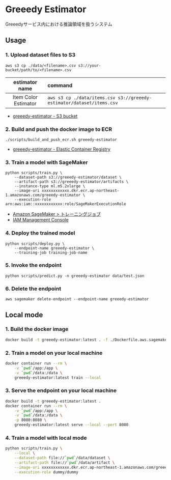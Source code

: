 # Greeedy Estimator

Greeedyサービス内における推論領域を扱うシステム

## Usage
### 1. Upload dataset files to S3

```shell
aws s3 cp ./data/<filename>.csv s3://your-bucket/path/to/<filename>.csv
```

| estimator name | command |
|:-------:|:--------|
| Item Color Estimator | `aws s3 cp ./data/items.csv s3://greeedy-estimator/dataset/items.csv` |

 - [greeedy-estimator - S3 bucket](https://s3.console.aws.amazon.com/s3/buckets/greeedy-estimator?region=ap-northeast-1&tab=objects)

### 2. Build and push the docker image to ECR

```shell
./scripts/build_and_push_ecr.sh greeedy-estimator
```

 - [greeedy-estimator - Elastic Container Registry](https://ap-northeast-1.console.aws.amazon.com/ecr/repositories/private/684886458640/greeedy-estimator?region=ap-northeast-1)

### 3. Train a model with SageMaker

```shell
python scripts/train.py \
    --dataset-path s3://greeedy-estimator/dataset \
    --artifact-path s3://greeedy-estimator/artifacts \
    --instance-type ml.m5.2xlarge \
    --image-uri xxxxxxxxxxxx.dkr.ecr.ap-northeast-1.amazonaws.com/greeedy-estimator \
    --execution-role arn:aws:iam::xxxxxxxxxxxx:role/SageMakerExecutionRole
```

 - [Amazon SageMaker > トレーニングジョブ](https://ap-northeast-1.console.aws.amazon.com/sagemaker/home?region=ap-northeast-1#/jobs)
 - [IAM Management Console](https://us-east-1.console.aws.amazon.com/iamv2/home?region=ap-northeast-1#/roles)

### 4. Deploy the trained model

```shell
python scripts/deploy.py \
    --endpoint-name greeedy-estimator \
    --training-job training-job-name
```

### 5. Invoke the endpoint

```shell
python scripts/predict.py -n greeedy-estimator data/test.json
```

### 6. Delete the endpoint

```shell
aws sagemaker delete-endpoint --endpoint-name greeedy-estimator
```

## Local mode

### 1. Build the docker image
```bash
docker build -t greeedy-estimator:latest . -f ./Dockerfile.aws.sagemaker
```

### 2. Train a model on your local machine
```bash
docker container run --rm \
    -v `pwd`/app:/app \
    -v `pwd`/data:/data \
    greeedy-estimator:latest train --local
```

### 3. Serve the endpoint on your local machine

```bash
docker build -t greeedy-estimator:latest .
docker container run --rm \
    -v `pwd`/app:/app \
    -v `pwd`/data:/data \
    -p 8080:8080 \
    greeedy-estimator:latest serve --local --port 8080
```

### 4. Train a model with local mode

```bash
python scripts/train.py \
    --local \
    --dataset-path file://`pwd`/data/dataset \
    --artifact-path file://`pwd`/data/artifact \
    --image-uri xxxxxxxxxxxx.dkr.ecr.ap-northeast-1.amazonaws.com/greeedy-estimator \
    --execution-role dummy/dummy
```